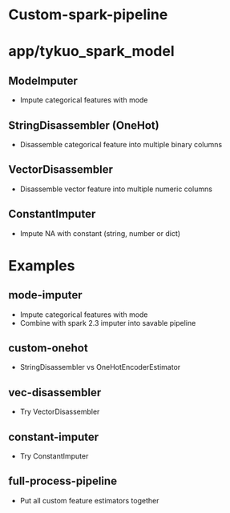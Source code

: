 # Custom-spark-pipeline

# app/tykuo_spark_model
## ModeImputer
* Impute categorical features with mode

## StringDisassembler (OneHot)
* Disassemble categorical feature into multiple binary columns 

## VectorDisassembler
* Disassemble vector feature into multiple numeric columns 

## ConstantImputer
* Impute NA with constant (string, number or dict)

# Examples
## mode-imputer
* Impute categorical features with mode
* Combine with spark 2.3 imputer into savable pipeline

## custom-onehot
* StringDisassembler vs OneHotEncoderEstimator

## vec-disassembler
* Try VectorDisassembler

## constant-imputer
* Try ConstantImputer

## full-process-pipeline
* Put all custom feature estimators together

